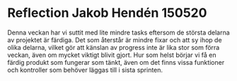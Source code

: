 # Reflection Jakob Hendén 150520
Denna veckan har vi suttit med lite mindre tasks eftersom de största delarna av projektet är färdiga. Det som återstår är mindre fixar och att sy ihop de olika delarna, vilket gör att känslan av progress inte är lika stor som förra veckan, även om mycket viktigt blivit gjort. Hur som helst börjar vi få en färdig produkt som fungerar som tänkt, även om det finns vissa funktioner och kontroller som behöver läggas till i sista sprinten.
